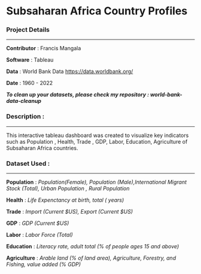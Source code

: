 # Subsaharan Africa Country Profiles

### Project Details
___

**Contributor** : Francis Mangala 

**Software** : Tableau

**Data** : World Bank Data https://data.worldbank.org/

**Date** : 1960 - 2022

**_To clean up your datasets, please check my repository : world-bank-data-cleanup_**

### Description :
___
This interactive tableau dashboard was created to visualize key indicators such as Population , Health, Trade , GDP, Labor, Education, Agriculture of Subsaharan Africa countries.

### Dataset Used :
___
**Population** : *Population(Female), Population (Male),International Migrant Stock (Total), Urban Population , Rural Population*

**Health** : *Life Expenctancy at birth, total ( years)*

**Trade** : *Import (Current $US), Export (Current $US)*

**GDP** : *GDP (Current $US)*

**Labor** : *Labor Force (Total)*

**Education** : *Literacy rate, adult total (% of people ages 15 and above)*

**Agriculture** : *Arable land (% of land area), Agriculture, Forestry, and Fishing, value added (% GDP)*

